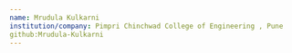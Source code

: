 ```yaml
---
name: Mrudula Kulkarni
institution/company: Pimpri Chinchwad College of Engineering , Pune
github:Mrudula-Kulkarni
---
```

